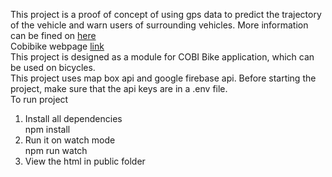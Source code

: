 This project is a proof of concept of using gps data to predict the trajectory of the vehicle and warn users of surrounding vehicles.
More information can be fined on [here](./Research%20Poster.pdf)\
Cobibike webpage [link](https://cobibike-app.vercel.app/)\
This project is designed as a module for COBI Bike application, which can be used on bicycles.\
This project uses map box api and google firebase api.
Before starting the project, make sure that the api keys are in a .env file.\
To run project

1. Install all dependencies\
   npm install
2. Run it on watch mode\
   npm run watch
3. View the html in public folder
